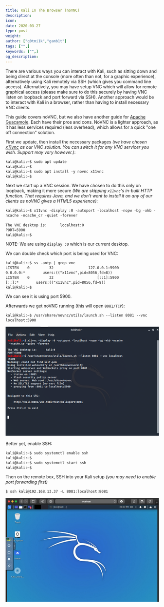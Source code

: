 ```yaml
---
title: Kali In The Browser (noVNC)
description:
icon:
date: 2020-03-27
type: post
weight:
author: ["g0tmi1k","gamb1t"]
tags: ["",]
keywords: ["",]
og_description:
---
```


There are various ways you can interact with Kali, such as sitting down and being direct at the console (more often than not, for a graphic experience), alternatively using Kali remotely via SSH (which gives you command line access). Alternatively, you may have setup VNC which will allow for remote graphical access (please make sure to do this securely by having VNC listen on loopback and port forward via SSH). Another approach would be to interact with Kali in a browser, rather than having to install necessary VNC clients.

This guide covers noVNC, but we also have another guide for [Apache Guacamole](/docs/general-use/guacamole-kali-in-browser/). Each have their pros and cons. NoVNC is a lighter approach, as it has less services required (less overhead), which allows for a quick "one off connection" solution.

First we update, then install the necessary packages _(we have chosen [x11vnc](https://packages.debian.org/testing/x11vnc) as our VNC solution. You can switch it for any VNC servicer you wish. Support may vary however.)_:

```
kali@kali:~$ sudo apt update
kali@kali:~$
kali@kali:~$ sudo apt install -y novnc x11vnc
kali@kali:~$
```

Next we start up a VNC session. We have chosen to do this only on loopback, making it more secure _(We are skipping `x11vnc`'s in-built HTTP function. That requires Java, and we don't want to install it on any of our clients as noVNC gives a HTML5 experience)_:

```
kali@kali:~$ x11vnc -display :0 -autoport -localhost -nopw -bg -xkb -ncache -ncache_cr -quiet -forever

The VNC desktop is:      localhost:0
PORT=5900
kali@kali:~$
```

NOTE: We are using `display :0` which is our current desktop.

We can double check which port is being used for VNC:

```
kali@kali:~$ ss -antp | grep vnc
LISTEN    0         32                127.0.0.1:5900            0.0.0.0:*        users:(("x11vnc",pid=8056,fd=8))
LISTEN    0         32                    [::1]:5900               [::]:*        users:(("x11vnc",pid=8056,fd=9))
kali@kali:~$
```

We can see it is using port 5900.

Afterwards we get noVNC running (this will open `8081/TCP`):

```
kali@kali:~$ /usr/share/novnc/utils/launch.sh --listen 8081 --vnc localhost:5900
```

![](novnc-kali-in-browser-1.png)

Better yet, enable SSH:

```
kali@kali:~$ sudo systemctl enable ssh
kali@kali:~$
kali@kali:~$ sudo systemctl start ssh
kali@kali:~$
```

Then on the remote box, SSH into your Kali setup _(you may need to enable port forwarding first)_

```
$ ssh kali@192.168.13.37 -L 8081:localhost:8081
```
![](novnc-kali-in-browser-2.png)
